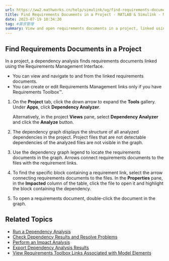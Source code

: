```yaml
---
url: https://ww2.mathworks.cn/help/simulink/ug/find-requirements-documents-in-a-project.html
title: Find Requirements Documents in a Project - MATLAB & Simulink - MathWorks 中国
date: 2023-07-19 10:34:20
tag: #需求管理
summary: View and open requirements documents in a project, linked using the Requirements Management Interface......
---
```

## Find Requirements Documents in a Project

In a project, a dependency analysis finds requirements documents linked using the Requirements Management Interface.

- You can view and navigate to and from the linked requirements documents.
- You can create or edit Requirements Management links only if you have Requirements Toolbox™.

1. On the **Project** tab, click the down arrow to expand the **Tools** gallery. Under **Apps**, click **Dependency Analyzer**.

   Alternatively, in the project **Views** pane, select **Dependency Analyzer** and click the **Analyze** button.
2. The dependency graph displays the structure of all analyzed dependencies in the project. Project files that are not detectable dependencies of the analyzed files are not visible in the graph.
3. Use the dependency graph legend to locate the requirements documents in the graph. Arrows connect requirements documents to the files with the requirement links.
4. To find the specific block containing a requirement link, select the arrow connecting requirements documents to the files. In the **Properties** pane, in the **Impacted** column of the table, click the file to open it and highlight the block containing the dependency.
5. To open a requirements document, double-click the document in the graph.

## Related Topics

- [Run a Dependency Analysis](https://ww2.mathworks.cn/help/simulink/ug/run-dependency-analysis.html)
- [Check Dependency Results and Resolve Problems](https://ww2.mathworks.cn/help/simulink/ug/check-dependency-results-and-resolve-problems.html)
- [Perform an Impact Analysis](https://ww2.mathworks.cn/help/simulink/ug/perform-impact-analysis.html)
- [Export Dependency Analysis Results](https://ww2.mathworks.cn/help/simulink/ug/save-and-reload-dependency-analysis-results.html)
- [View Requirements Toolbox Links Associated with Model Elements](https://ww2.mathworks.cn/help/simulink/ug/viewing-linked-requirements-in-models-and-blocks.html)
